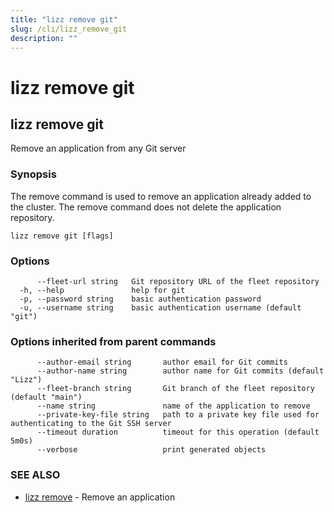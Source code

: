 ```yaml
---
title: "lizz remove git"
slug: /cli/lizz_remove_git
description: ""
---
```


# lizz remove git

## lizz remove git

Remove an application from any Git server

### Synopsis

The remove command is used to remove an application already added to the cluster. The remove command does not delete the application repository.

```
lizz remove git [flags]
```

### Options

```
      --fleet-url string   Git repository URL of the fleet repository
  -h, --help               help for git
  -p, --password string    basic authentication password
  -u, --username string    basic authentication username (default "git")
```

### Options inherited from parent commands

```
      --author-email string       author email for Git commits
      --author-name string        author name for Git commits (default "Lizz")
      --fleet-branch string       Git branch of the fleet repository (default "main")
      --name string               name of the application to remove
      --private-key-file string   path to a private key file used for authenticating to the Git SSH server
      --timeout duration          timeout for this operation (default 5m0s)
      --verbose                   print generated objects
```

### SEE ALSO

* [lizz remove](/docs/cli/lizz_remove/)	 - Remove an application

